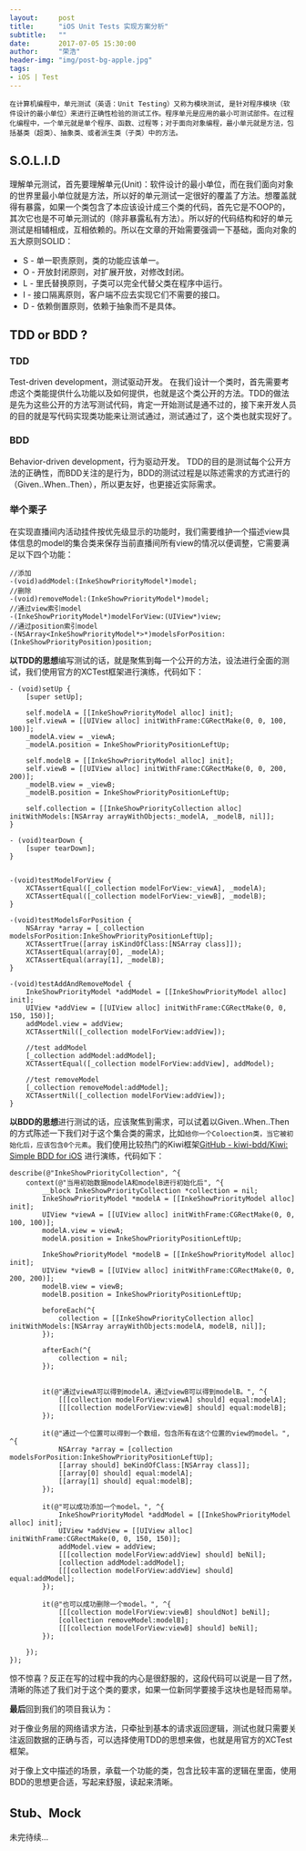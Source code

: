 ```yaml
---
layout:     post
title:      "iOS Unit Tests 实现方案分析"
subtitle:   ""
date:       2017-07-05 15:30:00
author:     "荣浩"
header-img: "img/post-bg-apple.jpg"
tags:
- iOS | Test
---
```


```
在计算机编程中，单元测试（英语：Unit Testing）又称为模块测试, 是针对程序模块（软件设计的最小单位）来进行正确性检验的测试工作。程序单元是应用的最小可测试部件。在过程化编程中，一个单元就是单个程序、函数、过程等；对于面向对象编程，最小单元就是方法，包括基类（超类）、抽象类、或者派生类（子类）中的方法。
```

## S.O.L.I.D
理解单元测试，首先要理解单元(Unit)：软件设计的最小单位，而在我们面向对象的世界里最小单位就是方法，所以好的单元测试一定很好的覆盖了方法。想覆盖就得有暴露，如果一个类包含了本应该设计成三个类的代码，首先它是不OOP的，其次它也是不可单元测试的（除非暴露私有方法）。所以好的代码结构和好的单元测试是相辅相成，互相依赖的。所以在文章的开始需要强调一下基础，面向对象的五大原则SOLID：
* S - 单一职责原则，类的功能应该单一。
* O - 开放封闭原则，对扩展开放，对修改封闭。
* L - 里氏替换原则，子类可以完全代替父类在程序中运行。
* I - 接口隔离原则，客户端不应去实现它们不需要的接口。
* D - 依赖倒置原则，依赖于抽象而不是具体。

## TDD or BDD ?
### TDD
Test-driven development，测试驱动开发。
在我们设计一个类时，首先需要考虑这个类能提供什么功能以及如何提供，也就是这个类公开的方法。TDD的做法是先为这些公开的方法写测试代码，肯定一开始测试是通不过的，接下来开发人员的目的就是写代码实现类功能来让测试通过，测试通过了，这个类也就实现好了。

### BDD
Behavior-driven development，行为驱动开发。
TDD的目的是测试每个公开方法的正确性，而BDD关注的是行为，BDD的测试过程是以陈述需求的方式进行的（Given..When..Then），所以更友好，也更接近实际需求。

### 举个栗子
在实现直播间内活动挂件按优先级显示的功能时，我们需要维护一个描述view具体信息的model的集合类来保存当前直播间所有view的情况以便调整，它需要满足以下四个功能：
```
//添加
-(void)addModel:(InkeShowPriorityModel*)model;
//删除
-(void)removeModel:(InkeShowPriorityModel*)model;
//通过view索引model
-(InkeShowPriorityModel*)modelForView:(UIView*)view;
//通过position索引model
-(NSArray<InkeShowPriorityModel*>*)modelsForPosition:(InkeShowPriorityPosition)position;
```


**以TDD的思想**编写测试的话，就是聚焦到每一个公开的方法，设法进行全面的测试，我们使用官方的XCTest框架进行演练，代码如下：
```
- (void)setUp {
    [super setUp];
    
    self.modelA = [[InkeShowPriorityModel alloc] init];
    self.viewA = [[UIView alloc] initWithFrame:CGRectMake(0, 0, 100, 100)];
    _modelA.view = _viewA;
    _modelA.position = InkeShowPriorityPositionLeftUp;
    
    self.modelB = [[InkeShowPriorityModel alloc] init];
    self.viewB = [[UIView alloc] initWithFrame:CGRectMake(0, 0, 200, 200)];
    _modelB.view = _viewB;
    _modelB.position = InkeShowPriorityPositionLeftUp;
    
    self.collection = [[InkeShowPriorityCollection alloc] initWithModels:[NSArray arrayWithObjects:_modelA, _modelB, nil]];
}

- (void)tearDown {
    [super tearDown];
}


-(void)testModelForView {
    XCTAssertEqual([_collection modelForView:_viewA], _modelA);
    XCTAssertEqual([_collection modelForView:_viewB], _modelB);
}

-(void)testModelsForPosition {
    NSArray *array = [_collection modelsForPosition:InkeShowPriorityPositionLeftUp];
    XCTAssertTrue([array isKindOfClass:[NSArray class]]);
    XCTAssertEqual(array[0], _modelA);
    XCTAssertEqual(array[1], _modelB);
}

-(void)testAddAndRemoveModel {
    InkeShowPriorityModel *addModel = [[InkeShowPriorityModel alloc] init];
    UIView *addView = [[UIView alloc] initWithFrame:CGRectMake(0, 0, 150, 150)];
    addModel.view = addView;
    XCTAssertNil([_collection modelForView:addView]);
    
    //test addModel
    [_collection addModel:addModel];
    XCTAssertEqual([_collection modelForView:addView], addModel);
    
    //test removeModel
    [_collection removeModel:addModel];
    XCTAssertNil([_collection modelForView:addView]);
}
```


**以BDD的思想**进行测试的话，应该聚焦到需求，可以试着以Given..When..Then的方式陈述一下我们对于这个集合类的需求，比如`给你一个Coloection类，当它被初始化后，应该包含0个元素`。我们使用比较热门的Kiwi框架[GitHub - kiwi-bdd/Kiwi: Simple BDD for iOS](https://github.com/kiwi-bdd/Kiwi) 进行演练，代码如下：
```
describe(@"InkeShowPriorityCollection", ^{
    context(@"当用初始数据modelA和modelB进行初始化后", ^{
        __block InkeShowPriorityCollection *collection = nil;
        InkeShowPriorityModel *modelA = [[InkeShowPriorityModel alloc] init];
        UIView *viewA = [[UIView alloc] initWithFrame:CGRectMake(0, 0, 100, 100)];
        modelA.view = viewA;
        modelA.position = InkeShowPriorityPositionLeftUp;
        
        InkeShowPriorityModel *modelB = [[InkeShowPriorityModel alloc] init];
        UIView *viewB = [[UIView alloc] initWithFrame:CGRectMake(0, 0, 200, 200)];
        modelB.view = viewB;
        modelB.position = InkeShowPriorityPositionLeftUp;
        
        beforeEach(^{
            collection = [[InkeShowPriorityCollection alloc] initWithModels:[NSArray arrayWithObjects:modelA, modelB, nil]];
        });
        
        afterEach(^{
            collection = nil;
        });
        
        
        it(@"通过viewA可以得到modelA，通过viewB可以得到modelB。", ^{
            [[[collection modelForView:viewA] should] equal:modelA];
            [[[collection modelForView:viewB] should] equal:modelB];
        });
        
        it(@"通过一个位置可以得到一个数组，包含所有在这个位置的view的model。", ^{
            NSArray *array = [collection modelsForPosition:InkeShowPriorityPositionLeftUp];
            [[array should] beKindOfClass:[NSArray class]];
            [[array[0] should] equal:modelA];
            [[array[1] should] equal:modelB];
        });
        
        it(@"可以成功添加一个model。", ^{
            InkeShowPriorityModel *addModel = [[InkeShowPriorityModel alloc] init];
            UIView *addView = [[UIView alloc] initWithFrame:CGRectMake(0, 0, 150, 150)];
            addModel.view = addView;
            [[[collection modelForView:addView] should] beNil];
            [collection addModel:addModel];
            [[[collection modelForView:addView] should] equal:addModel];
        });
        
        it(@"也可以成功删除一个model。", ^{
            [[[collection modelForView:viewB] shouldNot] beNil];
            [collection removeModel:modelB];
            [[[collection modelForView:viewB] should] beNil];
        });
        
    });
});
```
惊不惊喜？反正在写的过程中我的内心是很舒服的，这段代码可以说是一目了然，清晰的陈述了我们对于这个类的要求，如果一位新同学要接手这块也是轻而易举。


**最后**回到我们的项目我认为：

对于像业务层的网络请求方法，只牵扯到基本的请求返回逻辑，测试也就只需要关注返回数据的正确与否，可以选择使用TDD的思想来做，也就是用官方的XCTest框架。

对于像上文中描述的场景，承载一个功能的类，包含比较丰富的逻辑在里面，使用BDD的思想更合适，写起来舒服，读起来清晰。

## Stub、Mock
未完待续...
